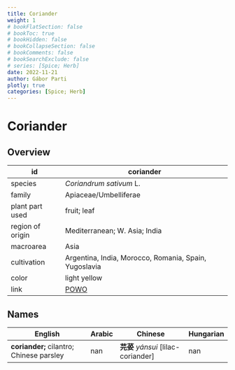 ```yaml
---
title: Coriander
weight: 1
# bookFlatSection: false
# bookToc: true
# bookHidden: false
# bookCollapseSection: false
# bookComments: false
# bookSearchExclude: false
# series: [Spice; Herb]
date: 2022-11-21
author: Gábor Parti
plotly: true
categories: [Spice; Herb]
---
```


# Coriander

## Overview

|       id       |                      coriander                      |
|----------------|-----------------------------------------------------|
|     species    |               *Coriandrum sativum* L.               |
|     family     |                Apiaceae/Umbelliferae                |
| plant part used|                     fruit; leaf                     |
|region of origin|            Mediterranean; W. Asia; India            |
|    macroarea   |                         Asia                        |
|   cultivation  |Argentina, India, Morocco, Romania, Spain, Yugoslavia|
|      color     |                     light yellow                    |
|      link      | [POWO](https://powo.science.kew.org/taxon/840760-1) |

 ## Names
|                 English                |Arabic|              Chinese             |Hungarian|
|----------------------------------------|------|----------------------------------|---------|
|**coriander;** cilantro; Chinese parsley|  nan |**芫荽** *yán​sui* [lilac-coriander]|   nan   |
